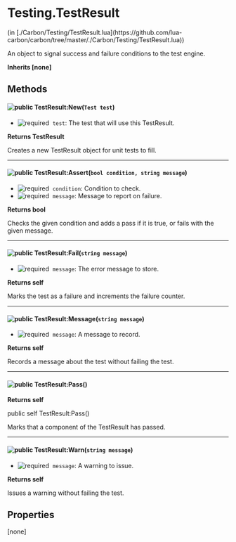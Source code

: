 <link href="../../style.css" rel="stylesheet" type="text/css"/>
<h1 class="class-title">Testing.TestResult</h1>
<span class="file-link">(in [./Carbon/Testing/TestResult.lua](https://github.com/lua-carbon/carbon/tree/master/./Carbon/Testing/TestResult.lua))</span><br/>

An object to signal success and failure conditions to the test engine.

**Inherits [none]**

## Methods
<h4 class="method-name"><img alt="public" src="https://img.shields.io/badge/ -public-11b237.svg?style=flat-square" />  TestResult:New(<code>Test test</code>)</h4>

- <img alt="required" src="https://img.shields.io/badge/%20-required-ff9600.svg?style=flat-square" />&nbsp;&nbsp;`test`: The test that will use this TestResult.

**Returns  TestResult**

Creates a new TestResult object for unit tests to fill.

<hr/>
<h4 class="method-name"><img alt="public" src="https://img.shields.io/badge/ -public-11b237.svg?style=flat-square" />  TestResult:Assert(<code>bool condition, string message</code>)</h4>

- <img alt="required" src="https://img.shields.io/badge/%20-required-ff9600.svg?style=flat-square" />&nbsp;&nbsp;`condition`: Condition to check.
- <img alt="required" src="https://img.shields.io/badge/%20-required-ff9600.svg?style=flat-square" />&nbsp;&nbsp;`message`: Message to report on failure.

**Returns  bool**

Checks the given condition and adds a pass if it is true, or fails with the given message.

<hr/>
<h4 class="method-name"><img alt="public" src="https://img.shields.io/badge/ -public-11b237.svg?style=flat-square" />  TestResult:Fail(<code>string message</code>)</h4>

- <img alt="required" src="https://img.shields.io/badge/%20-required-ff9600.svg?style=flat-square" />&nbsp;&nbsp;`message`: The error message to store.

**Returns  self**

Marks the test as a failure and increments the failure counter.

<hr/>
<h4 class="method-name"><img alt="public" src="https://img.shields.io/badge/ -public-11b237.svg?style=flat-square" />  TestResult:Message(<code>string message</code>)</h4>

- <img alt="required" src="https://img.shields.io/badge/%20-required-ff9600.svg?style=flat-square" />&nbsp;&nbsp;`message`: A message to record.

**Returns  self**

Records a message about the test without failing the test.

<hr/>
<h4 class="method-name"><img alt="public" src="https://img.shields.io/badge/ -public-11b237.svg?style=flat-square" />  TestResult:Pass()</h4>



**Returns  self**

public self TestResult:Pass()

Marks that a component of the TestResult has passed.

<hr/>
<h4 class="method-name"><img alt="public" src="https://img.shields.io/badge/ -public-11b237.svg?style=flat-square" />  TestResult:Warn(<code>string message</code>)</h4>

- <img alt="required" src="https://img.shields.io/badge/%20-required-ff9600.svg?style=flat-square" />&nbsp;&nbsp;`message`: A warning to issue.

**Returns  self**

Issues a warning without failing the test.


## Properties
[none]
